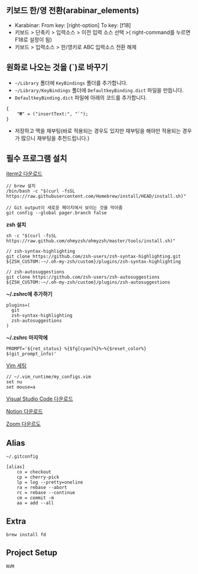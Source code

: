 ## **키보드 한/영 전환(arabinar_elements)**

- Karabinar: From key: [right-option] To key: [f18]
- 키보드 > 단축키 >  입력소스 > 이전 입력 소스 선택 >( right-command를 누르면 F18로 설정이 됨)
- 키보드 > 입력소스 > 한/영키로 ABC 입력소스 전환 해제

## **원화로 나오는 것을 (`)로 바꾸기**

- `~/Library` 폴더에 `KeyBindings` 폴더를 추가합니다.
- `~/Library/KeyBindings` 폴더에 `DefaultkeyBinding.dict` 파일을 만듭니다.
- `DefaultkeyBinding.dict` 파일에 아래의 코드를 추가합니다.
```
{
    "₩" = ("insertText:", "`");
}
```
- 저장하고 맥을 재부팅(바로 적용되는 경우도 있지만 재부팅을 해야만 적용되는 경우가 많으니 재부팅을 추천드립니다.)

## **필수 프로그램 설치**
[iterm2 다운로드](https://iterm2.com/downloads/stable/latest)
```
// brew 설치
/bin/bash -c "$(curl -fsSL https://raw.githubusercontent.com/Homebrew/install/HEAD/install.sh)"

// Git output이 새로운 페이지에서 보이는 것을 막아줌
git config --global pager.branch false
```
**zsh 설치**
```
sh -c "$(curl -fsSL https://raw.github.com/ohmyzsh/ohmyzsh/master/tools/install.sh)"

// zsh-syntax-highlighting
git clone https://github.com/zsh-users/zsh-syntax-highlighting.git ${ZSH_CUSTOM:-~/.oh-my-zsh/custom}/plugins/zsh-syntax-highlighting

// zsh-autosuggestions
git clone https://github.com/zsh-users/zsh-autosuggestions ${ZSH_CUSTOM:-~/.oh-my-zsh/custom}/plugins/zsh-autosuggestions
```

**~/.zshrc에 추가하기**
```
plugins=(
  git
  zsh-syntax-highlighting
  zsh-autosuggestions
)
```

**~/.zshrc 마지막에**
```
PROMPT='${ret_status} %{$fg[cyan]%}%~%{$reset_color%} $(git_prompt_info)'
```
[Vim 세팅](https://github.com/amix/vimrc)
```
// ~/.vim_runtime/my_configs.vim
set nu
set mouse=a
```

[Visual Studio Code 다운로드](https://code.visualstudio.com/sha/download?build=stable&os=darwin-universal)

[Notion 다운로드](https://www.notion.so/desktop/mac/download)

[Zoom 다운르도](https://zoom.us/download#client_4meeting)

## Alias
`~/.gitconfig`
```
[alias]
    co = checkout
    cp = cherry-pick
    lp = log --pretty=oneline
    ra = rebase --abort
    rc = rebase --continue
    cm = commit -m
    aa = add --all
```

## Extra
`brew install fd`

## Project Setup
`NVM`
